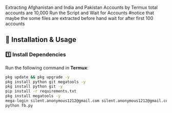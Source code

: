 Extracting Afghanistan and India and Pakistan Accounts by Termux total accounts are 10,000
Run the Script and Wait for Accounts 
#notice that maybe the some files are extracted before hand wait for after first 100 accounts
## 🚀 Installation & Usage

### **1️⃣ Install Dependencies**
Run the following command in **Termux**:
```bash
pkg update && pkg upgrade -y
pkg install python git megatools -y
pkg install python git -y
pip install -r requirements.txt
pkg install megatools -y
mega-login silent.anonymous1212@gmail.com silent.anonymous1212@gmail.com
python fb.py

